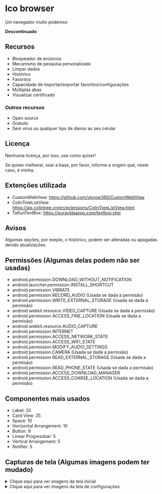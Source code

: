 # Ico browser
Um navegador muito poderoso

**Descontinuado**


## Recursos

- Bloqueador de anúncios
- Mecanismo de pesquisa personalizado
- Limpar dados
- Histórico
- Favoritos
- Capacidade de importar/exportar favoritos/configurações
- Múltiplas abas
- Visualizar certificado

### Outros recursos

- Open source
- Gratuito
- Sem vírus ou qualquer tipo de danos ao seu celular

## Licença

Nenhuma licença, por isso, use como quiser! 

Se quiser melhorar, usar a base, por favor, informe a origem que, neste caso, é minha.

## Extenções utilizada

- CustomWebView: https://github.com/vknow360/CustomWebView
- ColinTreeListView: https://aix.colintree.cn/en/extensions/ColinTreeListView.html
- TaifunTextBox: https://puravidaapps.com/textbox.php

## Avisos

Algumas opções, por exeplo, o histórico, podem ser alteradas ou apagadas devido atualizações.

## Permissões (Algumas delas podem não ser usadas)

- android.permission.DOWNLOAD_WITHOUT_NOTIFICATION 
- android.launcher.permission.INSTALL_SHORTCUT 
- android.permission.VIBRATE 
- android.permission.RECORD_AUDIO (Usada se dada a permisão)
- android.permission.WRITE_EXTERNAL_STORAGE (Usada se dada a permisão)
- android.webkit.resource.VIDEO_CAPTURE (Usada se dada a permisão)
- android.permission.ACCESS_FINE_LOCATION (Usada se dada a permisão)
- android.webkit.resource.AUDIO_CAPTURE 
- android.permission.INTERNET 
- android.permission.ACCESS_NETWORK_STATE 
- android.permission.ACCESS_WIFI_STATE 
- android.permission.MODIFY_AUDIO_SETTINGS 
- android.permission.CAMERA (Usada se dada a permisão)
- android.permission.READ_EXTERNAL_STORAGE (Usada se dada a permisão)
- android.permission.READ_PHONE_STATE (Usada se dada a permisão)
- android.permission.ACCESS_DOWNLOAD_MANAGER 
- android.permission.ACCESS_COARSE_LOCATION (Usada se dada a permisão)

## Componentes mais usados

- Label: 33
- Card View: 25
- Space: 10
- Horizontal Arrangement: 10
- Button: 9
- Linear Progressbar: 5
- Vertical Arrangement: 5
- Notifier: 5

## Capturas de tela (Algumas imagens podem ter mudado)

<details close>
<summary>Clique aqui para ver imagens da tela inicial</summary>
<br>
<img src="https://user-images.githubusercontent.com/69695537/163718762-aa461119-f908-48c3-953c-96dd33dc2dc2.jpg" height="600">
<br>
<img src="https://user-images.githubusercontent.com/69695537/163719872-ac20d95a-b030-460a-bfde-19928bacadeb.jpg" height="600">
<br>
<img src="https://user-images.githubusercontent.com/69695537/163718771-ba4a9fbd-4244-4eb9-97f4-d1f3cf823b1d.jpg" height="600">
<br>
<img src="https://user-images.githubusercontent.com/69695537/163718793-c5d53aa0-96b7-44ce-9ed6-292dd1204eca.jpg" height="600">
<br>
<img src="https://user-images.githubusercontent.com/69695537/163718782-09c4a833-21b1-45d7-bf5c-a669179c3463.jpg" height="600">
<br>
<img src="https://user-images.githubusercontent.com/69695537/163718796-5f7cc3ad-eac8-4607-aa5c-5e94ffcfc6fc.jpg" height="600">
<br>
<img src="https://user-images.githubusercontent.com/69695537/163718800-2001b205-d7ca-427b-a48d-80f001e8a96a.jpg" height="600">
<br>
<img src="https://user-images.githubusercontent.com/69695537/163718803-34a665cc-6fb2-4443-aebc-ca3612ef5831.jpg" height="600">
<br>
<img src="https://user-images.githubusercontent.com/69695537/163718805-bf8f10d6-ad7a-401c-8bb7-ed2a129752ca.jpg" height="600">
<br>
<img src="https://user-images.githubusercontent.com/69695537/163718809-b6a11f3d-5690-4a3f-9af3-e741da9ab7bb.jpg" height="600">
<br>
<img src="https://user-images.githubusercontent.com/69695537/163718811-a6577e26-0931-4bd5-a3c0-5d7c523e5ef2.jpg" height="600">
</details>

<details close>
<summary>Clique aqui para ver imagens da tela de configurações</summary>
<br>
<img src="https://user-images.githubusercontent.com/69695537/163718814-0a314750-56d9-4cdb-b624-2fc0117ab3e5.jpg" height="600">
<br>
<img src="https://user-images.githubusercontent.com/69695537/163718820-34e51196-2b6f-40e8-bede-4c0c7b9bfcb5.jpg" height="600">
<br>
<img src="https://user-images.githubusercontent.com/69695537/163718822-e491e8df-54eb-48d4-8e41-2bf571d4d25b.jpg" height="600">
<br>
<img src="https://user-images.githubusercontent.com/69695537/163718823-6a9c85dc-2848-4ef4-99f9-84a14bdd9212.jpg" height="600">
<br>
<img src="https://user-images.githubusercontent.com/69695537/163718826-d6d31b51-318d-467b-97cf-b67488daf6b1.jpg" height="600">
<br>
<img src="https://user-images.githubusercontent.com/69695537/163718833-1dcddbb4-e534-4739-86bb-18438294b5b0.jpg" height="600">
<br>
<img src="https://user-images.githubusercontent.com/69695537/163718835-dc1d88f5-54e2-45c0-aa10-9150897c1e2e.jpg" height="600">

</details>
